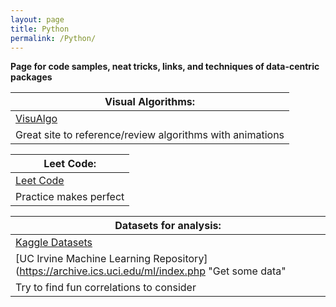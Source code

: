 ```yaml
---
layout: page
title: Python
permalink: /Python/
---
```

**Page for code samples, neat tricks, links, and techniques of data-centric packages** 


|Visual Algorithms:|
|-------------------------------------------------------|
|[VisuAlgo](https://visualgo.net/en "Visit VisuAlgo!")|  
|Great site to reference/review algorithms with animations|


|Leet Code:|
|----------------|
|[Leet Code](https://leetcode.com/ "Visit Leet Code!")
|Practice makes perfect                                 |


|Datasets for analysis:|
|---------------------|
|[Kaggle Datasets](https://www.kaggle.com/datasets "Get some data")|
|[UC Irvine Machine Learning Repository](https://archive.ics.uci.edu/ml/index.php "Get some data"|
|Try to find fun correlations to consider|
